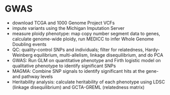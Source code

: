 # GWAS

- download TCGA and 1000 Genome Project VCFs
- impute variants using the Michigan Imputation Server
- measure ploidy phenotype: map copy number segment data to genes, calculate genome-wide ploidy, run MEDICC to infer Whole Genome Doubling events
- QC: quality-control SNPs and individuals; filter for relatedness, Hardy-Weinberg equilibrium, multi-allelism, linkage disequilibrium, and do PCA
- GWAS: Run GLM on quantitative phenotype and Firth logistic model on qualitative phenotype to identify significant SNPs
- MAGMA: Combine SNP signals to identify significant hits at the gene- and pathway levels
- Heritability analysis: calculate heritability of each phenotype using LDSC (linkage disequilibrium) and GCTA-GREML (relatedness matrix)
